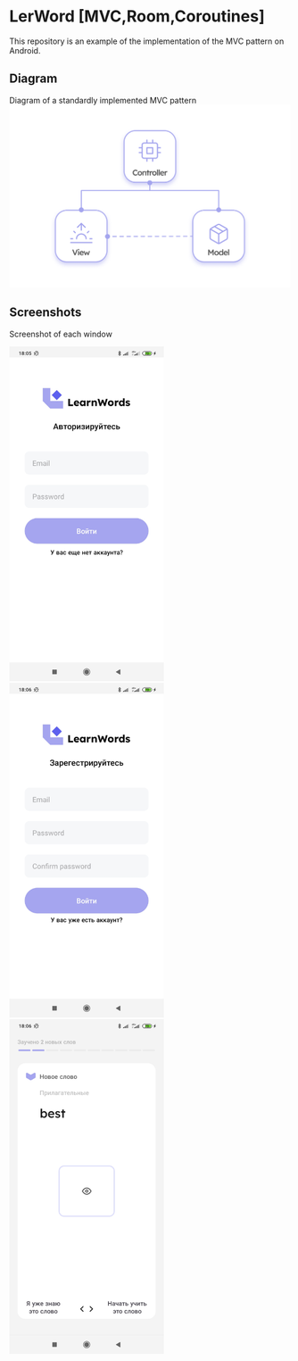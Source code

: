 # LerWord [MVC,Room,Coroutines]
This repository is an example of the implementation of the MVC pattern on Android.

## Diagram
Diagram of a standardly implemented MVC pattern
<img src="app/src/main/res/raw/diagramm.png" ></img>

## Screenshots
Screenshot of each window

<img src="app/src/main/res/raw/screenshot_login.jpg"  height="600"></img>
<img src="app/src/main/res/raw/screenshot_registration.jpg" height="600" ></img>
<img src="app/src/main/res/raw/screenshot_cardview.jpg" height="600" ></img>

